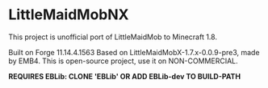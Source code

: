 # LittleMaidMobNX
This project is unofficial port of LittleMaidMob to Minecraft 1.8.

Built on Forge 11.14.4.1563
Based on LittleMaidMobX-1.7.x-0.0.9-pre3, made by EMB4.
This is open-source project, use it on NON-COMMERCIAL.

**REQUIRES EBLib: CLONE 'EBLib' OR ADD EBLib-dev TO BUILD-PATH**
